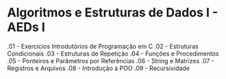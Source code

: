 # Algoritmos e Estruturas de Dados I - AEDs I

.01 - Exercicios Introdutórios de Programação em C
.02 - Estruturas Condicionais
.03 - Estruturas de Repetição
.04 - Funções e Procedimentos
.05 - Ponteiros e Parâmetros por Referências
.06 - String e Matrizes
.07 - Registros e Arquivos
.08 - Introdução à POO
.09 - Recursividade
